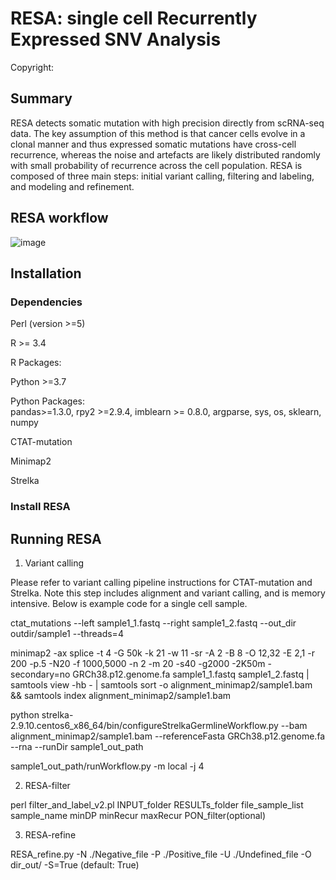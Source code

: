 # RESA: single cell Recurrently Expressed SNV Analysis
Copyright:

## Summary
RESA detects somatic mutation with high precision directly from scRNA-seq data. The key assumption of this method is that cancer cells evolve in a clonal manner and thus expressed somatic mutations have cross-cell recurrence, whereas the noise and artefacts are likely distributed randomly with small probability of recurrence across the cell population. RESA is composed of three main steps: initial variant calling, filtering and labeling, and modeling and refinement.


## RESA workflow
![image](https://user-images.githubusercontent.com/8051136/136513663-8e0f5a8f-29d2-44d2-a7a4-5bed334c3124.png)


## Installation
### Dependencies
Perl (version >=5)

R >= 3.4

R Packages:

Python >=3.7

Python Packages: \
pandas>=1.3.0, rpy2 >=2.9.4, imblearn >= 0.8.0, argparse, sys, os, sklearn, numpy

CTAT-mutation

Minimap2

Strelka

### Install RESA

## Running RESA
1. Variant calling

  Please refer to variant calling pipeline instructions for CTAT-mutation and Strelka. Note this step includes alignment and variant calling, and is memory intensive. Below is example code for a single cell sample.
  
  ctat_mutations --left sample1_1.fastq --right sample1_2.fastq --out_dir outdir/sample1 --threads=4
  
  minimap2 -ax splice -t 4 -G 50k -k 21 -w 11 -sr -A 2 -B 8 -O 12,32 -E 2,1 -r 200 -p.5 -N20 -f 1000,5000 -n 2 -m 20 -s40 -g2000 -2K50m -secondary=no GRCh38.p12.genome.fa sample1_1.fastq sample1_2.fastq | samtools view -hb - | samtools sort -o alignment_minimap2/sample1.bam && samtools index alignment_minimap2/sample1.bam
  
  python strelka-2.9.10.centos6_x86_64/bin/configureStrelkaGermlineWorkflow.py --bam alignment_minimap2/sample1.bam --referenceFasta GRCh38.p12.genome.fa --rna --runDir sample1_out_path
  
  sample1_out_path/runWorkflow.py -m local -j 4
  

2. RESA-filter

  perl filter_and_label_v2.pl  INPUT_folder  RESULTs_folder  file_sample_list  sample_name  minDP  minRecur  maxRecur  PON_filter(optional)

3. RESA-refine

  RESA_refine.py 
  -N ./Negative_file 
  -P ./Positive_file 
  -U ./Undefined_file 
  -O dir_out/ 
  -S=True (default: True)


